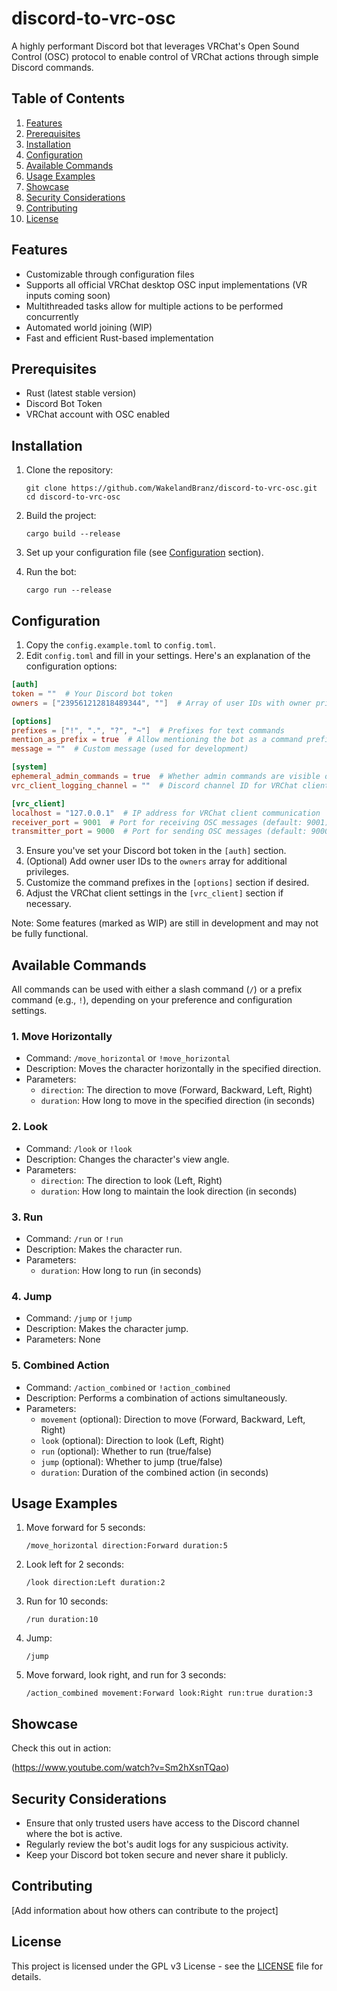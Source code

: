 # discord-to-vrc-osc

A highly performant Discord bot that leverages VRChat's Open Sound Control (OSC) protocol to enable control of VRChat actions through simple Discord commands.

## Table of Contents
1. [Features](#features)
2. [Prerequisites](#prerequisites)
3. [Installation](#installation)
4. [Configuration](#configuration)
5. [Available Commands](#available-commands)
6. [Usage Examples](#usage-examples)
7. [Showcase](#showcase)
8. [Security Considerations](#security-considerations)
9. [Contributing](#contributing)
10. [License](#license)

## Features

- Customizable through configuration files
- Supports all official VRChat desktop OSC input implementations (VR inputs coming soon)
- Multithreaded tasks allow for multiple actions to be performed concurrently
- Automated world joining (WIP)
- Fast and efficient Rust-based implementation

## Prerequisites

- Rust (latest stable version)
- Discord Bot Token
- VRChat account with OSC enabled

## Installation

1. Clone the repository:
   ```
   git clone https://github.com/WakelandBranz/discord-to-vrc-osc.git
   cd discord-to-vrc-osc
   ```

2. Build the project:
   ```
   cargo build --release
   ```

3. Set up your configuration file (see [Configuration](#configuration) section).

4. Run the bot:
   ```
   cargo run --release
   ```

## Configuration

1. Copy the `config.example.toml` to `config.toml`.
2. Edit `config.toml` and fill in your settings. Here's an explanation of the configuration options:

```toml
[auth]
token = ""  # Your Discord bot token
owners = ["239561212818489344", ""]  # Array of user IDs with owner privileges

[options]
prefixes = ["!", ".", "?", "~"]  # Prefixes for text commands
mention_as_prefix = true  # Allow mentioning the bot as a command prefix
message = ""  # Custom message (used for development)

[system]
ephemeral_admin_commands = true  # Whether admin commands are visible only to the user
vrc_client_logging_channel = ""  # Discord channel ID for VRChat client logging (WIP)

[vrc_client]
localhost = "127.0.0.1"  # IP address for VRChat client communication
receiver_port = 9001  # Port for receiving OSC messages (default: 9001)
transmitter_port = 9000  # Port for sending OSC messages (default: 9000)
```

3. Ensure you've set your Discord bot token in the `[auth]` section.
4. (Optional) Add owner user IDs to the `owners` array for additional privileges.
5. Customize the command prefixes in the `[options]` section if desired.
6. Adjust the VRChat client settings in the `[vrc_client]` section if necessary.

Note: Some features (marked as WIP) are still in development and may not be fully functional.

## Available Commands

All commands can be used with either a slash command (`/`) or a prefix command (e.g., `!`), depending on your preference and configuration settings.

### 1. Move Horizontally
- Command: `/move_horizontal` or `!move_horizontal`
- Description: Moves the character horizontally in the specified direction.
- Parameters:
  - `direction`: The direction to move (Forward, Backward, Left, Right)
  - `duration`: How long to move in the specified direction (in seconds)

### 2. Look
- Command: `/look` or `!look`
- Description: Changes the character's view angle.
- Parameters:
  - `direction`: The direction to look (Left, Right)
  - `duration`: How long to maintain the look direction (in seconds)

### 3. Run
- Command: `/run` or `!run`
- Description: Makes the character run.
- Parameters:
  - `duration`: How long to run (in seconds)

### 4. Jump
- Command: `/jump` or `!jump`
- Description: Makes the character jump.
- Parameters: None

### 5. Combined Action
- Command: `/action_combined` or `!action_combined`
- Description: Performs a combination of actions simultaneously.
- Parameters:
  - `movement` (optional): Direction to move (Forward, Backward, Left, Right)
  - `look` (optional): Direction to look (Left, Right)
  - `run` (optional): Whether to run (true/false)
  - `jump` (optional): Whether to jump (true/false)
  - `duration`: Duration of the combined action (in seconds)

## Usage Examples

1. Move forward for 5 seconds:
   ```
   /move_horizontal direction:Forward duration:5
   ```

2. Look left for 2 seconds:
   ```
   /look direction:Left duration:2
   ```

3. Run for 10 seconds:
   ```
   /run duration:10
   ```

4. Jump:
   ```
   /jump
   ```

5. Move forward, look right, and run for 3 seconds:
   ```
   /action_combined movement:Forward look:Right run:true duration:3
   ```

## Showcase

Check this out in action:

(https://www.youtube.com/watch?v=Sm2hXsnTQao)

## Security Considerations

- Ensure that only trusted users have access to the Discord channel where the bot is active.
- Regularly review the bot's audit logs for any suspicious activity.
- Keep your Discord bot token secure and never share it publicly.

## Contributing

[Add information about how others can contribute to the project]

## License

This project is licensed under the GPL v3 License - see the [LICENSE](LICENSE) file for details.

